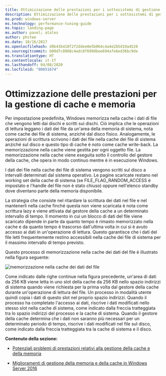 ```yaml
---
title: Ottimizzazione delle prestazioni per i sottosistemi di gestione cache e memoria
description: Ottimizzazione delle prestazioni per i sottosistemi di gestione cache e memoria
ms.prod: windows-server
ms.technology: performance-tuning-guide
ms.topic: landing-page
ms.author: pavel; atales
author: phstee
ms.date: 10/16/2017
ms.openlocfilehash: d9b43b418f2f2ddee0e5b064c4a4e2b5d19a4520
ms.sourcegitcommit: b00d7c8968c4adc8f699dbee694afe6ed36bc9de
ms.translationtype: HT
ms.contentlocale: it-IT
ms.lasthandoff: 04/08/2020
ms.locfileid: "80851674"
---
```

# <a name="performance-tuning-cache-and-memory-manager"></a>Ottimizzazione delle prestazioni per la gestione di cache e memoria

Per impostazione predefinita, Windows memorizza nella cache i dati di file che vengono letti dai dischi e scritti sui dischi. Ciò implica che le operazioni di lettura leggano i dati dei file da un'area della memoria di sistema, nota come cache dei file di sistema, anziché dal disco fisico. Analogamente, le operazioni di scrittura scrivono i dati dei file nella cache dei file di sistema anziché sul disco e questo tipo di cache è noto come cache write-back. La memorizzazione nella cache viene gestita per ogni oggetto file. La memorizzazione nella cache viene eseguita sotto il controllo del gestore della cache, che opera in modo continuo mentre è in esecuzione Windows.

I dati dei file nella cache dei file di sistema vengono scritti sul disco a intervalli determinati dal sistema operativo. Le pagine scaricate restano nel working set della cache di sistema (se FILE\_FLAG\_RANDOM\_ACCESS è impostato e l'handle del file non è stato chiuso) oppure nell'elenco standby dove diventano parte della memoria disponibile.

La strategia che consiste nel ritardare la scrittura dei dati nel file e nel mantenerli nella cache finché questa non viene scaricata è nota come scrittura lazy e viene attivata dal gestore della cache a un determinato intervallo di tempo. Il momento in cui un blocco di dati del file viene scaricato dipende in parte da quanto tempo è rimasto memorizzato nella cache e da quanto tempo è trascorso dall'ultima volta in cui si è avuto accesso ai dati in un'operazione di lettura. Questo garantisce che i dati del file letti frequentemente restino accessibili nella cache dei file di sistema per il massimo intervallo di tempo previsto.

Questo processo di memorizzazione nella cache dei dati del file è illustrato nella figura seguente:

![memorizzazione nella cache dei dati del file](../../media/perftune-guide-file-data-caching.png)

Come indicato dalle righe continue nella figura precedente, un'area di dati da 256 KB viene letta in uno slot della cache da 256 KB nello spazio indirizzi di sistema quando viene richiesta per la prima volta dal gestore della cache durante un'operazione di lettura del file. Un processo in modalità utente quindi copia i dati di questo slot nel proprio spazio indirizzi. Quando il processo ha completato l'accesso ai dati, riscrive i dati modificati nello stesso slot nella cache di sistema, come indicato dalla freccia tratteggiata tra lo spazio indirizzi del processo e la cache di sistema. Quando il gestore della cache determina che i dati non saranno più necessari per un determinato periodo di tempo, riscrive i dati modificati nel file sul disco, come indicato dalla freccia tratteggiata tra la cache di sistema e il disco.

**Contenuto della sezione:**

-   [Potenziali problemi di prestazioni relativi alla gestione della cache e della memoria](troubleshoot.md)

-   [Miglioramenti di gestione della memoria e della cache in Windows Server 2016](improvements-in-2016.md)
